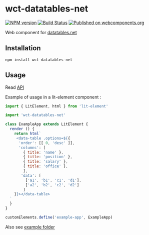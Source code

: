 # wct-datatables-net
[![NPM version](https://img.shields.io/npm/v/wct-datatables-net.svg)](http://npmjs.com/package/wct-datatables-net)
[![Build Status](https://img.shields.io/circleci/project/rom1504/wct-datatables-net/master.svg)](https://circleci.com/gh/rom1504/wct-datatables-net)
[![Published on webcomponents.org](https://img.shields.io/badge/webcomponents.org-published-blue.svg)](https://www.webcomponents.org/element/owner/wct-datatables-net)


Web component for [datatables.net](https://datatables.net)

## Installation

`npm install wct-datatables-net`

## Usage

Read [API](doc/API.md)

Example of usage in a lit-element component :

```js
import { LitElement, html } from 'lit-element'

import 'wct-datatables-net'

class ExampleApp extends LitElement {
  render () {
    return html`
     <data-table .options=${{
      'order': [[ 0, 'desc' ]],
      'columns': [
        { title: 'name' },
        { title: 'position' },
        { title: 'salary' },
        { title: 'office' },
        ],
       'data': [
         ['a1', 'b1', 'c1', 'd1'],
         ['a2', 'b2', 'c2', 'd2']
        ] 
    }}></data-table>
  `
  }
}

customElements.define('example-app', ExampleApp)
```

Also see [example folder](example/)
